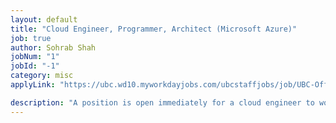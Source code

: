 ```yaml
---
layout: default
title: "Cloud Engineer, Programmer, Architect (Microsoft Azure)"
job: true
author: Sohrab Shah
jobNum: "1"
jobId: "-1"
category: misc
applyLink: "https://ubc.wd10.myworkdayjobs.com/ubcstaffjobs/job/UBC-Off-Campus-Hospital-Sites/Cloud-Engineer--Programmer--Architect--Microsoft-Azure-_JR1663"

description: "A position is open immediately for a cloud engineer to work with our interdisciplinary team of researchers and software developers at the BC Cancer Research, a non-profit research centre under the Provincial Health Services Authority and University of British Columbia. We are seeking a passionate individual to join a team of programmers and data scientists currently developing cloud-based software solutions and services to help accelerate academic research for the Molecular Oncology Department at BC Cancer.  Our group currently handles petabytes of digital patient data from thousands of individuals and samples, and face exciting challenges in performance, scalability, security, user experience and optimization. The successful candidate will work closely with researchers and programmers to design and implement best solutions utilizing cloud infrastructure and services for existing and novel problems.  Ideal candidates will demonstrate experience in designing and deploying effective cloud solutions to existing and novel computational, networking and storage challenges."
---
```

